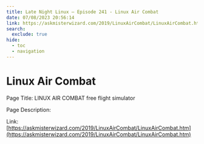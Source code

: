 ```yaml
---
title: Late Night Linux – Episode 241 - Linux Air Combat
date: 07/08/2023 20:56:14
link: https://askmisterwizard.com/2019/LinuxAirCombat/LinuxAirCombat.htm
search:
  exclude: true
hide:
  - toc
  - navigation
---
```


# Linux Air Combat

Page Title: LINUX AIR COMBAT free flight simulator

Page Description:  

Link: [https://askmisterwizard.com/2019/LinuxAirCombat/LinuxAirCombat.htm](https://askmisterwizard.com/2019/LinuxAirCombat/LinuxAirCombat.htm)